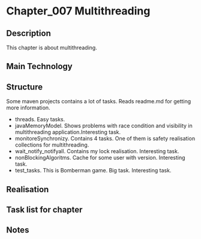 # Chapter_007 Multithreading


## Description

This chapter is about multithreading. 


## Main Technology



## Structure

Some maven projects contains a lot of tasks. Reads readme.md for getting more information. 

- threads. Easy tasks.
- javaMemoryModel. Shows problems with race condition and visibility in multithreading application.Interesting task.
- monitoreSynchronizy. Contains 4 tasks. One of them is safety realisation collections for multithreading.
- wait_notify_notifyall. Contains my lock realisation. Interesting task.
- nonBlockingAlgoritms. Cache for some user with version. Interesting task.
- test_tasks. This is Bomberman game. Big task. Interesting task.

		
## Realisation


## Task list for chapter


 
## Notes





















